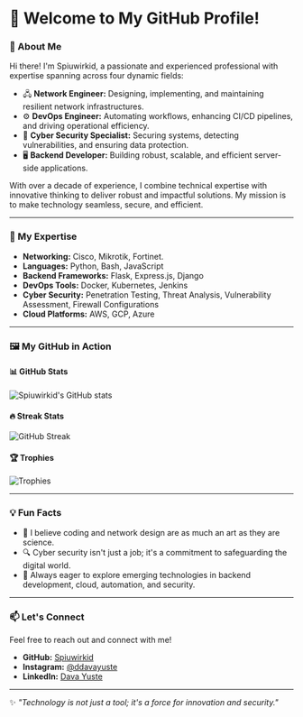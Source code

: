 # 👋 Welcome to My GitHub Profile!

### 🌟 About Me
Hi there! I'm Spiuwirkid, a passionate and experienced professional with expertise spanning across four dynamic fields:

- 🖧 **Network Engineer:** Designing, implementing, and maintaining resilient network infrastructures.
- ⚙️ **DevOps Engineer:** Automating workflows, enhancing CI/CD pipelines, and driving operational efficiency.
- 🔐 **Cyber Security Specialist:** Securing systems, detecting vulnerabilities, and ensuring data protection.
- 🖥️ **Backend Developer:** Building robust, scalable, and efficient server-side applications.

With over a decade of experience, I combine technical expertise with innovative thinking to deliver robust and impactful solutions. My mission is to make technology seamless, secure, and efficient.

---

### 🚀 My Expertise
- **Networking:** Cisco, Mikrotik, Fortinet.
- **Languages:** Python, Bash, JavaScript
- **Backend Frameworks:** Flask, Express.js, Django
- **DevOps Tools:** Docker, Kubernetes, Jenkins
- **Cyber Security:** Penetration Testing, Threat Analysis, Vulnerability Assessment, Firewall Configurations
- **Cloud Platforms:** AWS, GCP, Azure

---

### 🖼️ My GitHub in Action

#### 📊 GitHub Stats
![Spiuwirkid's GitHub stats](https://github-readme-stats.vercel.app/api?username=Spiuwirkid&show_icons=true&theme=tokyonight)

#### 🔥 Streak Stats
![GitHub Streak](https://github-readme-streak-stats.herokuapp.com/?user=Spiuwirkid&theme=tokyonight)

#### 🏆 Trophies
![Trophies](https://github-profile-trophy.vercel.app/?username=Spiuwirkid&theme=radical&margin-w=15&margin-h=15)

---

### 💡 Fun Facts
- 🎨 I believe coding and network design are as much an art as they are science.
- 🔍 Cyber security isn't just a job; it's a commitment to safeguarding the digital world.
- 🌱 Always eager to explore emerging technologies in backend development, cloud, automation, and security.

---

### 📫 Let's Connect
Feel free to reach out and connect with me!

- **GitHub:** [Spiuwirkid](https://github.com/Spiuwirkid)
- **Instagram:** [@ddavayuste](https://www.instagram.com/ddavayuste)
- **LinkedIn:** [Dava Yuste](https://www.linkedin.com/in/dava-yuste)

---

✨ *"Technology is not just a tool; it's a force for innovation and security."*
